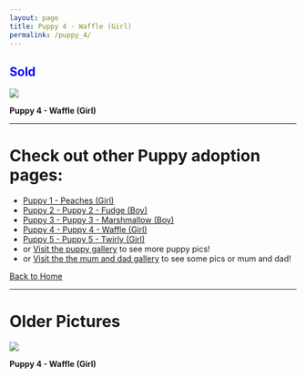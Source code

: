```yaml
---
layout: page
title: Puppy 4 - Waffle (Girl)
permalink: /puppy_4/
---
```


<h2><span style="color:blue">Sold</span></h2>

 <div class="gallery-item">
    <img src="https://imagedelivery.net/t3wCsGMKGPWUV8JSaoSPtQ/bef005dd-f660-4670-0850-732a1f0bbe00/public">
    <p><strong>Puppy 4 - Waffle (Girl) </strong></p>
  </div>




---

# Check out other Puppy adoption pages:
- [Puppy 1 - Peaches (Girl)](/puppy_1/)
- [Puppy 2 - Puppy 2 - Fudge (Boy)](/puppy_2/)
- [Puppy 3 - Puppy 3 - Marshmallow (Boy)](/puppy_3/)
- [Puppy 4 - Puppy 4 - Waffle (Girl)](/puppy_4/)
- [Puppy 5 - Puppy 5 - Twirly (Girl)](/puppy_5/)
- or [Visit the puppy gallery](/puppy_gallery/) to see more puppy pics!
- or [Visit the the mum and dad gallery](/mumanddadgallery/) to see some pics or mum and dad!


[Back to Home](/)

 ---
# Older Pictures

 <div class="gallery-item">
    <img src="https://imagedelivery.net/t3wCsGMKGPWUV8JSaoSPtQ/43ccfd5a-0cb2-4939-5a81-2e6f302c3200/public">
    <p><strong>Puppy 4 - Waffle (Girl)</strong> </p>
  </div>


